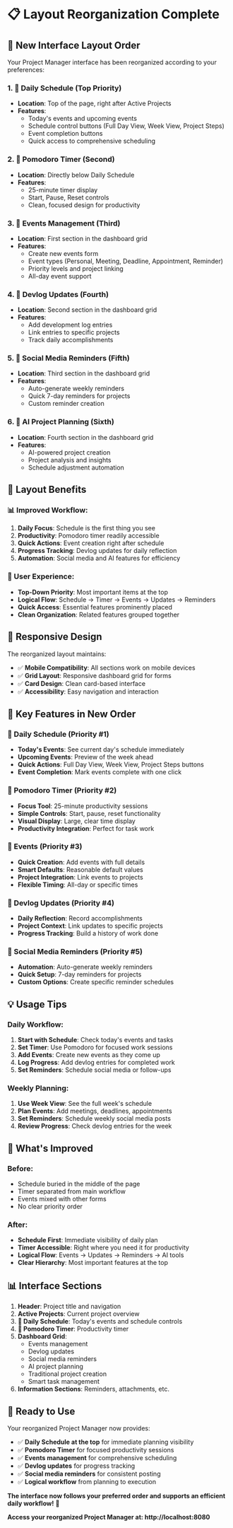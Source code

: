 # 📋 Layout Reorganization Complete

## 🎯 **New Interface Layout Order**

Your Project Manager interface has been reorganized according to your preferences:

### **1. 📅 Daily Schedule (Top Priority)**
- **Location**: Top of the page, right after Active Projects
- **Features**: 
  - Today's events and upcoming events
  - Schedule control buttons (Full Day View, Week View, Project Steps)
  - Event completion buttons
  - Quick access to comprehensive scheduling

### **2. 🍅 Pomodoro Timer (Second)**
- **Location**: Directly below Daily Schedule
- **Features**:
  - 25-minute timer display
  - Start, Pause, Reset controls
  - Clean, focused design for productivity

### **3. 📅 Events Management (Third)**
- **Location**: First section in the dashboard grid
- **Features**:
  - Create new events form
  - Event types (Personal, Meeting, Deadline, Appointment, Reminder)
  - Priority levels and project linking
  - All-day event support

### **4. 📝 Devlog Updates (Fourth)**
- **Location**: Second section in the dashboard grid
- **Features**:
  - Add development log entries
  - Link entries to specific projects
  - Track daily accomplishments

### **5. 🔔 Social Media Reminders (Fifth)**
- **Location**: Third section in the dashboard grid
- **Features**:
  - Auto-generate weekly reminders
  - Quick 7-day reminders for projects
  - Custom reminder creation

### **6. 🤖 AI Project Planning (Sixth)**
- **Location**: Fourth section in the dashboard grid
- **Features**:
  - AI-powered project creation
  - Project analysis and insights
  - Schedule adjustment automation

## 🎨 **Layout Benefits**

### **📊 Improved Workflow:**
1. **Daily Focus**: Schedule is the first thing you see
2. **Productivity**: Pomodoro timer readily accessible
3. **Quick Actions**: Event creation right after schedule
4. **Progress Tracking**: Devlog updates for daily reflection
5. **Automation**: Social media and AI features for efficiency

### **🎯 User Experience:**
- **Top-Down Priority**: Most important items at the top
- **Logical Flow**: Schedule → Timer → Events → Updates → Reminders
- **Quick Access**: Essential features prominently placed
- **Clean Organization**: Related features grouped together

## 📱 **Responsive Design**

The reorganized layout maintains:
- ✅ **Mobile Compatibility**: All sections work on mobile devices
- ✅ **Grid Layout**: Responsive dashboard grid for forms
- ✅ **Card Design**: Clean card-based interface
- ✅ **Accessibility**: Easy navigation and interaction

## 🚀 **Key Features in New Order**

### **📅 Daily Schedule (Priority #1)**
- **Today's Events**: See current day's schedule immediately
- **Upcoming Events**: Preview of the week ahead
- **Quick Actions**: Full Day View, Week View, Project Steps buttons
- **Event Completion**: Mark events complete with one click

### **🍅 Pomodoro Timer (Priority #2)**
- **Focus Tool**: 25-minute productivity sessions
- **Simple Controls**: Start, pause, reset functionality
- **Visual Display**: Large, clear time display
- **Productivity Integration**: Perfect for task work

### **📅 Events (Priority #3)**
- **Quick Creation**: Add events with full details
- **Smart Defaults**: Reasonable default values
- **Project Integration**: Link events to projects
- **Flexible Timing**: All-day or specific times

### **📝 Devlog Updates (Priority #4)**
- **Daily Reflection**: Record accomplishments
- **Project Context**: Link updates to specific projects
- **Progress Tracking**: Build a history of work done

### **🔔 Social Media Reminders (Priority #5)**
- **Automation**: Auto-generate weekly reminders
- **Quick Setup**: 7-day reminders for projects
- **Custom Options**: Create specific reminder schedules

## 💡 **Usage Tips**

### **Daily Workflow:**
1. **Start with Schedule**: Check today's events and tasks
2. **Set Timer**: Use Pomodoro for focused work sessions
3. **Add Events**: Create new events as they come up
4. **Log Progress**: Add devlog entries for completed work
5. **Set Reminders**: Schedule social media or follow-ups

### **Weekly Planning:**
1. **Use Week View**: See the full week's schedule
2. **Plan Events**: Add meetings, deadlines, appointments
3. **Set Reminders**: Schedule weekly social media posts
4. **Review Progress**: Check devlog entries for the week

## 🎉 **What's Improved**

### **Before:**
- Schedule buried in the middle of the page
- Timer separated from main workflow
- Events mixed with other forms
- No clear priority order

### **After:**
- **Schedule First**: Immediate visibility of daily plan
- **Timer Accessible**: Right where you need it for productivity
- **Logical Flow**: Events → Updates → Reminders → AI tools
- **Clear Hierarchy**: Most important features at the top

## 📊 **Interface Sections**

1. **Header**: Project title and navigation
2. **Active Projects**: Current project overview
3. **📅 Daily Schedule**: Today's events and schedule controls
4. **🍅 Pomodoro Timer**: Productivity timer
5. **Dashboard Grid**: 
   - Events management
   - Devlog updates  
   - Social media reminders
   - AI project planning
   - Traditional project creation
   - Smart task management
6. **Information Sections**: Reminders, attachments, etc.

## 🚀 **Ready to Use**

Your reorganized Project Manager now provides:

- ✅ **Daily Schedule at the top** for immediate planning visibility
- ✅ **Pomodoro Timer** for focused productivity sessions
- ✅ **Events management** for comprehensive scheduling
- ✅ **Devlog updates** for progress tracking
- ✅ **Social media reminders** for consistent posting
- ✅ **Logical workflow** from planning to execution

**The interface now follows your preferred order and supports an efficient daily workflow!** 🎯

**Access your reorganized Project Manager at: http://localhost:8080**
